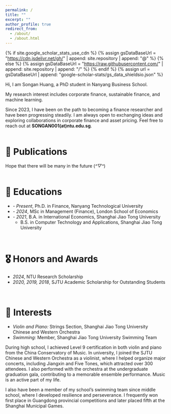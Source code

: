 ```yaml
---
permalink: /
title: ""
excerpt: ""
author_profile: true
redirect_from: 
  - /about/
  - /about.html
---
```


{% if site.google_scholar_stats_use_cdn %}
{% assign gsDataBaseUrl = "https://cdn.jsdelivr.net/gh/" | append: site.repository | append: "@" %}
{% else %}
{% assign gsDataBaseUrl = "https://raw.githubusercontent.com/" | append: site.repository | append: "/" %}
{% endif %}
{% assign url = gsDataBaseUrl | append: "google-scholar-stats/gs_data_shieldsio.json" %}

<span class='anchor' id='about-me'></span>

Hi, I am Songan Huang, a PhD student in Nanyang Business School.

My research interest includes corporate finance, sustainable finance, and machine learning.

Since 2023, I have been on the path to becoming a finance researcher and have been progressing steadily. I am always open to exchanging ideas and exploring collaborations in corporate finance and asset pricing. Feel free to reach out at **SONGAN001(at)ntu.edu.sg**.
<br>
<br>


# 📝 Publications 

Hope that there will be many in the future (*^▽^*)  <br><br>




# 📖 Educations
- *- Present*, Ph.D. in Finance, Nanyang Technological University
- *- 2024*, MSc in Management (Finance), London School of Economics
- *- 2021*, B.A. in International Economics, Shanghai Jiao Tong University
  - B.S. in Computer Technology and Applications, Shanghai Jiao Tong University
<br>


# 🎖 Honors and Awards
- *2024*, NTU Research Scholarship
- *2020, 2019, 2018*, SJTU Academic Scholarship for Outstanding Students
<br>


# 💬 Interests
- *Violin and Piano:* Strings Section, Shanghai Jiao Tong University Chinese and Western Orchestra
- *Swimming:* Member, Shanghai Jiao Tong University Swimming Team

During high school, I achieved Level 9 certification in both violin and piano from the China Conservatory of Music. In university, I joined the SJTU Chinese and Western Orchestra as a violinist, where I helped organize major concerts, including Jiangxin and Five Tones, which attracted over 300 attendees. I also performed with the orchestra at the undergraduate graduation gala, contributing to a memorable ensemble performance. Music is an active part of my life.
<br>

I also have been a member of my school’s swimming team since middle school, where I developed resilience and perseverance. I frequently won first place in Guangdong provincial competitions and later placed fifth at the Shanghai Municipal Games.

